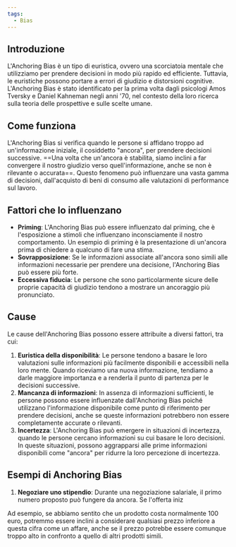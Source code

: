 ```yaml
---
tags:
  - Bias
---
```



## Introduzione

L'Anchoring Bias è un tipo di euristica, ovvero una scorciatoia mentale che utilizziamo per prendere decisioni in modo più rapido ed efficiente. Tuttavia, le euristiche possono portare a errori di giudizio e distorsioni cognitive. L'Anchoring Bias è stato identificato per la prima volta dagli psicologi Amos Tversky e Daniel Kahneman negli anni '70, nel contesto della loro ricerca sulla teoria delle prospettive e sulle scelte umane.

## Come funziona

L'Anchoring Bias si verifica quando le persone si affidano troppo ad un'informazione iniziale, il cosiddetto "ancora", per prendere decisioni successive. ==Una volta che un'ancora è stabilita, siamo inclini a far convergere il nostro giudizio verso quell'informazione, anche se non è rilevante o accurata==. Questo fenomeno può influenzare una vasta gamma di decisioni, dall'acquisto di beni di consumo alle valutazioni di performance sul lavoro.

## Fattori che lo influenzano

- **Priming**: L'Anchoring Bias può essere influenzato dal priming, che è l'esposizione a stimoli che influenzano inconsciamente il nostro comportamento. Un esempio di priming è la presentazione di un'ancora prima di chiedere a qualcuno di fare una stima.
- **Sovrapposizione**: Se le informazioni associate all'ancora sono simili alle informazioni necessarie per prendere una decisione, l'Anchoring Bias può essere più forte.
- **Eccessiva fiducia**: Le persone che sono particolarmente sicure delle proprie capacità di giudizio tendono a mostrare un ancoraggio più pronunciato.

## Cause
Le cause dell'Anchoring Bias possono essere attribuite a diversi fattori, tra cui:

1. **Euristica della disponibilità**: Le persone tendono a basare le loro valutazioni sulle informazioni più facilmente disponibili e accessibili nella loro mente. Quando riceviamo una nuova informazione, tendiamo a darle maggiore importanza e a renderla il punto di partenza per le decisioni successive.  
2. **Mancanza di informazioni**: In assenza di informazioni sufficienti, le persone possono essere influenzate dall'Anchoring Bias poiché utilizzano l'informazione disponibile come punto di riferimento per prendere decisioni, anche se queste informazioni potrebbero non essere completamente accurate o rilevanti.    
3. **Incertezza**: L'Anchoring Bias può emergere in situazioni di incertezza, quando le persone cercano informazioni su cui basare le loro decisioni. In queste situazioni, possono aggrapparsi alle prime informazioni disponibili come "ancora" per ridurre la loro percezione di incertezza.

## Esempi di Anchoring Bias

1.  **Negoziare uno stipendio**: Durante una negoziazione salariale, il primo numero proposto può fungere da ancora. Se l'offerta iniz







Ad esempio, se abbiamo sentito che un prodotto costa normalmente 100 euro, potremmo essere inclini a considerare qualsiasi prezzo inferiore a questa cifra come un affare, anche se il prezzo potrebbe essere comunque troppo alto in confronto a quello di altri prodotti simili. 
